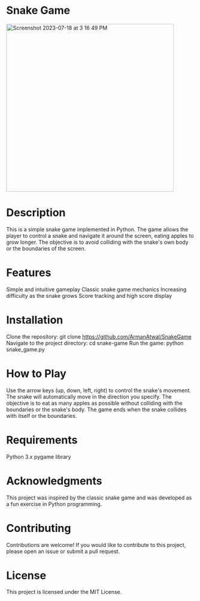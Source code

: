# Snake Game
<img width="447" alt="Screenshot 2023-07-18 at 3 16 49 PM" src="https://github.com/ArmanAtwal/SnakeGame/assets/139921617/9b3f98b0-c16d-46e6-b51e-e021dbd3c523">


# Description
This is a simple snake game implemented in Python. The game allows the player to control a snake and navigate it around the screen, eating apples to grow longer. The objective is to avoid colliding with the snake's own body or the boundaries of the screen.

# Features
Simple and intuitive gameplay
Classic snake game mechanics
Increasing difficulty as the snake grows
Score tracking and high score display

# Installation
Clone the repository:
git clone https://github.com/ArmanAtwal/SnakeGame
Navigate to the project directory:
cd snake-game
Run the game:
python snake_game.py

# How to Play
Use the arrow keys (up, down, left, right) to control the snake's movement.
The snake will automatically move in the direction you specify.
The objective is to eat as many apples as possible without colliding with the boundaries or the snake's body.
The game ends when the snake collides with itself or the boundaries.

# Requirements
Python 3.x
pygame library

# Acknowledgments
This project was inspired by the classic snake game and was developed as a fun exercise in Python programming.

# Contributing
Contributions are welcome! If you would like to contribute to this project, please open an issue or submit a pull request.

# License
This project is licensed under the MIT License.
